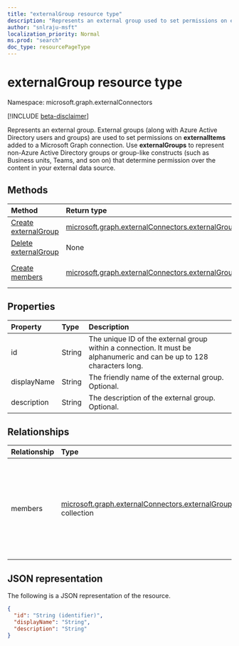 ```yaml
---
title: "externalGroup resource type"
description: "Represents an external group used to set permissions on externalItems added to a Microsoft Graph connection."
author: "snlraju-msft"
localization_priority: Normal
ms.prod: "search"
doc_type: resourcePageType
---
```


# externalGroup resource type

Namespace: microsoft.graph.externalConnectors

[!INCLUDE [beta-disclaimer](../../includes/beta-disclaimer.md)]

Represents an external group. External groups (along with Azure Active Directory users and groups) are used to set permissions on **externalItems** added to a Microsoft Graph connection. Use **externalGroups** to represent non-Azure Active Directory groups or group-like constructs (such as Business units, Teams, and son on) that determine permission over the content in your external data source.

## Methods

|Method|Return type|Description|
|:---|:---|:---|
|[Create externalGroup](../api/externalconnectors-externalconnection-post-groups.md)|[microsoft.graph.externalConnectors.externalGroup](../resources/externalconnectors-externalgroup.md)|Create a new **externalGroup** object.|
|[Delete externalGroup](../api/externalconnectors-externalgroup-delete.md)|None|Delete an **externalGroup** object.|
|[Create members](../api/externalconnectors-externalgroup-post-members.md)|[microsoft.graph.externalConnectors.externalGroupMember](../resources/externalconnectors-externalgroupmember.md)|Create a new **externalGroupMember** object.|

## Properties

| Property    | Type   | Description                                                                                                              |
|:------------|:-------|:-------------------------------------------------------------------------------------------------------------------------|
| id          | String | The unique ID of the external group within a connection. It must be alphanumeric and can be up to 128 characters long. |
| displayName | String | The friendly name of the external group. Optional.                                                                       |
| description | String | The description of the external group. Optional.                                                                         

## Relationships

| Relationship | Type                                                                  | Description                                               |
|:-------------|:----------------------------------------------------------------------|:----------------------------------------------------------|
| members      | [microsoft.graph.externalConnectors.externalGroupMember](../resources/externalconnectors-externalgroupmember.md) collection | A member added to an **externalGroup**. You can add Azure Active Directory users, Azure Active Directory groups, or other **externalGroups** as members. |

## JSON representation

The following is a JSON representation of the resource.
<!-- {
  "blockType": "resource",
  "keyProperty": "id",
  "@odata.type": "microsoft.graph.externalConnectors.externalGroup",
  "openType": false
}
-->

``` json
{
  "id": "String (identifier)",
  "displayName": "String",
  "description": "String"
}
```
